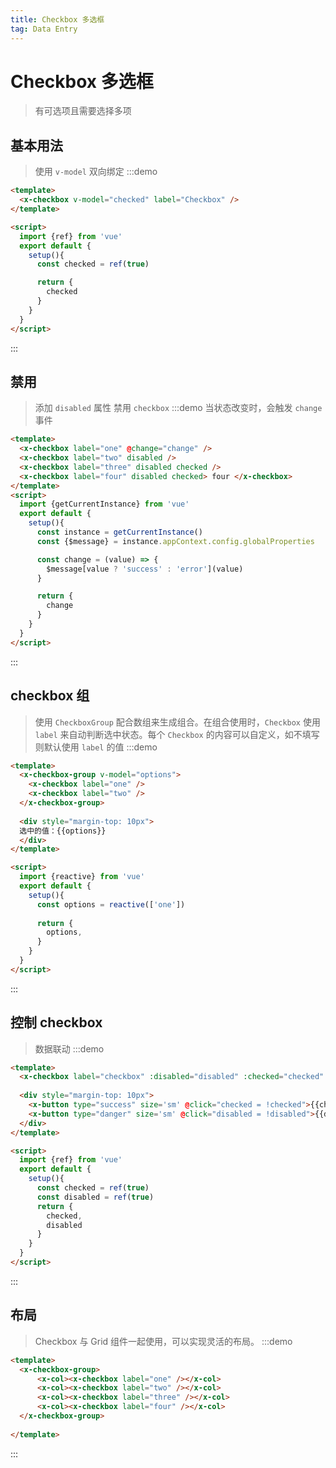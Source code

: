 ```yaml
---
title: Checkbox 多选框
tag: Data Entry
---
```


# Checkbox 多选框
> 有可选项且需要选择多项

## 基本用法
> 使用 `v-model` 双向绑定
:::demo
```html
<template>
  <x-checkbox v-model="checked" label="Checkbox" />
</template>

<script>
  import {ref} from 'vue'
  export default {
    setup(){
      const checked = ref(true)

      return {
        checked
      }
    }
  }
</script>
```
:::

## 禁用
> 添加 `disabled` 属性 禁用 `checkbox`
:::demo 当状态改变时，会触发 `change` 事件
```html
<template>
  <x-checkbox label="one" @change="change" />
  <x-checkbox label="two" disabled />
  <x-checkbox label="three" disabled checked />
  <x-checkbox label="four" disabled checked> four </x-checkbox>
</template>
<script>
  import {getCurrentInstance} from 'vue'
  export default {
    setup(){
      const instance = getCurrentInstance()
      const {$message} = instance.appContext.config.globalProperties

      const change = (value) => {
        $message[value ? 'success' : 'error'](value)
      }

      return {
        change
      }
    }
  }
</script>
```
::: 

## checkbox 组
>使用 `CheckboxGroup` 配合数组来生成组合。在组合使用时，`Checkbox` 使用 `label` 来自动判断选中状态。每个 `Checkbox` 的内容可以自定义，如不填写则默认使用 `label` 的值
:::demo
```html
<template>
  <x-checkbox-group v-model="options">
    <x-checkbox label="one" />
    <x-checkbox label="two" />
  </x-checkbox-group>
  
  <div style="margin-top: 10px">
  选中的值：{{options}}
  </div>
</template>

<script>
  import {reactive} from 'vue'
  export default {
    setup(){
      const options = reactive(['one'])
      
      return {
        options,
      }
    }
  }
</script>
```
:::

## 控制 checkbox
> 数据联动
:::demo
```html
<template>
  <x-checkbox label="checkbox" :disabled="disabled" :checked="checked" />
  
  <div style="margin-top: 10px">
    <x-button type="success" size='sm' @click="checked = !checked">{{checked ? 'Checked' : 'Unchecked'}}</x-button>
    <x-button type="danger" size='sm' @click="disabled = !disabled">{{disabled ? 'Disabled' : 'Enabled'}}</x-button>
  </div>
</template>

<script>
  import {ref} from 'vue'
  export default {
    setup(){
      const checked = ref(true)
      const disabled = ref(true)
      return {
        checked,
        disabled
      }
    }
  }
</script>
```
:::


## 布局
> Checkbox 与 Grid 组件一起使用，可以实现灵活的布局。
:::demo
```html
<template>
  <x-checkbox-group>
      <x-col><x-checkbox label="one" /></x-col>
      <x-col><x-checkbox label="two" /></x-col>
      <x-col><x-checkbox label="three" /></x-col>
      <x-col><x-checkbox label="four" /></x-col>
  </x-checkbox-group>
  
</template>
```
:::